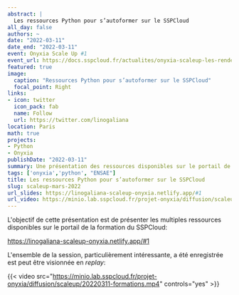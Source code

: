 ```yaml
---
abstract: |
  Les ressources Python pour s’autoformer sur le SSPCloud
all_day: false
authors: ~
date: "2022-03-11"
date_end: "2022-03-11"
event: Onyxia Scale Up #1
event_url: https://docs.sspcloud.fr/actualites/onyxia-scaleup-les-rendez-vous-communautaires-onyxia
featured: true
image:
  caption: "Ressources Python pour s’autoformer sur le SSPCloud"
  focal_point: Right
links:
- icon: twitter
  icon_pack: fab
  name: Follow
  url: https://twitter.com/linogaliana
location: Paris
math: true
projects:
- Python
- Onyxia
publishDate: "2022-03-11"
summary: Une présentation des ressources disponibles sur le portail de la formation du SSPCloud pour s'autoformer en Python, notamment les notebooks du cours que je donne à l'ENSAE. 
tags: ['onyxia','python', "ENSAE"]
title: Les ressources Python pour s’autoformer sur le SSPCloud
slug: scaleup-mars-2022
url_slides: https://linogaliana-scaleup-onyxia.netlify.app/#1
url_video: https://minio.lab.sspcloud.fr/projet-onyxia/diffusion/scaleup/20220311-formations.mp4
---
```


L'objectif de cette présentation est de présenter
les multiples ressources disponibles sur le portail de la 
formation du SSPCloud:

https://linogaliana-scaleup-onyxia.netlify.app/#1

L'ensemble de la session, particulièrement intéressante, a été enregistrée
est peut être visionnée en _replay_:


{{< video src="https://minio.lab.sspcloud.fr/projet-onyxia/diffusion/scaleup/20220311-formations.mp4" controls="yes" >}}


<!-----------
url_code: ""
url_pdf: ""
url_slides: ""
url_video: ""

{{% alert note %}}
Click on the **Slides** button above to view the built-in slides feature.
{{% /alert %}}

Slides can be added in a few ways:

- **Create** slides using Academic's [*Slides*](https://sourcethemes.com/academic/docs/managing-content/#create-slides) feature and link using `slides` parameter in the front matter of the talk file
- **Upload** an existing slide deck to `static/` and link using `url_slides` parameter in the front matter of the talk file
- **Embed** your slides (e.g. Google Slides) or presentation video on this page using [shortcodes](https://sourcethemes.com/academic/docs/writing-markdown-latex/).

Further talk details can easily be added to this page using *Markdown* and $\rm \LaTeX$ math code.
--------------->
